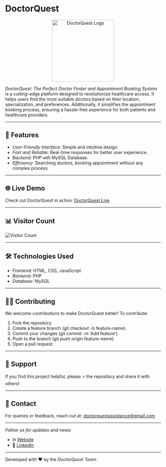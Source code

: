 # DoctorQuest


<p align="center">
  <img src="http://doctorquest.ct.ws/aboutus.jpg" alt="DoctorQuest Logo" width="200" />
</p>



*DoctorQuest: The Perfect Doctor Finder and Appointment Booking System* is a cutting-edge platform designed to revolutionize healthcare access. It helps users find the most suitable doctors based on their location, specialization, and preferences. Additionally, it simplifies the appointment booking process, ensuring a hassle-free experience for both patients and healthcare providers.

---

## 🚀 Features

- *User-Friendly Interface*: Simple and intuitive design.
- *Fast and Reliable*: Real-time responses for better user experience.
- *Backend*: PHP wth MySQL Database.
- *Efficiency*: Searching doctors, booking appointment without any complex process.

---

## 🌐 Live Demo

Check out DoctorQuest in action: [DoctorQuest Live](http://doctorquest.ct.ws)

---

## 📊 Visitor Count

![Visitor Count](https://visitor-badge.laobi.icu/badge?page_id=doctorquest.github.readme)

---

## 🛠 Technologies Used

- *Frontend*: HTML, CSS, JavaScript
- *Backend*: PHP
- *Database*: MySQL


---
## 🧑‍💻 Contributing

We welcome contributions to make DoctorQuest better! To contribute:

1. Fork the repository.
2. Create a feature branch (git checkout -b feature-name).
3. Commit your changes (git commit -m 'Add feature').
4. Push to the branch (git push origin feature-name).
5. Open a pull request.

---

## 🌟 Support

If you find this project helpful, please ⭐ the repository and share it with others!

---

## 📧 Contact

For queries or feedback, reach out at: [doctorquestassistance@gmail.com](mailto:doctorquestassistance@gmail.com)

---

*Follow us for updates and news:*
- 🌐 [Website](http://doctorquest.ct.ws)
- 💼 [LinkedIn](www.linkedin.com/in/aditya-suryawanshi-02026b234)

---

Developed with ❤ by the *DoctorQuest Team*.
